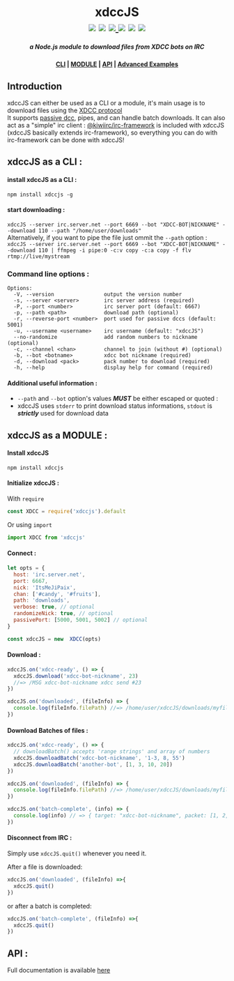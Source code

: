 <h1 align="center">xdccJS<br><a href="https://travis-ci.com/github/JiPaix/xdccJS"><img src="https://travis-ci.com/JiPaix/xdccJS.svg?branch=master"/></a> <a href="https://www.codefactor.io/repository/github/jipaix/xdccjs"><img src="https://www.codefactor.io/repository/github/jipaix/xdccjs/badge" /></a>  <a href="https://deepscan.io/dashboard#view=project&tid=8945&pid=11179&bid=163106"><img src="https://deepscan.io/api/teams/8945/projects/11179/branches/163106/badge/grade.svg"/> <a href="https://www.npmjs.com/package/xdccjs"><img src='https://img.shields.io/npm/dt/xdccjs'/></a> <a href="https://snyk.io/test/github/JiPaix/xdccJS?targetFile=package.json"><img src="https://snyk.io/test/github/JiPaix/xdccJS/badge.svg?targetFile=package.json" data-canonical-src="https://snyk.io/test/github/JiPaix/xdccJS?targetFile=package.json" style="max-width:100%;"></a> <a href="https://discord.gg/HhhqdUd"><img src='https://img.shields.io/discord/706018150520717403'/></a></h1>
<h5 align="center">a Node.js module to download files from XDCC bots on IRC</h5>

<h4 align="center"><a href="#xdccjs-as-a-cli-">CLI</a> | <a href="#xdccjs-as-a-module-">MODULE</a> | <a href="https://jipaix.github.io/xdccJS/classes/xdcc.html">API</a> | <a href="https://github.com/JiPaix/xdccJS/tree/master/examples/">Advanced Examples</a></h4>


## Introduction
xdccJS can either be used as a CLI or a module, it's main usage is to download files using the <a href="https://en.wikipedia.org/wiki/XDCC">XDCC protocol</a>  
It supports <a href="https://en.wikipedia.org/wiki/Direct_Client-to-Client#Passive_DCC">passive dcc</a>, pipes, and can handle batch downloads. It can also act as a "simple" irc client : <a href="https://github.com/kiwiirc/irc-framework">@kiwiirc/irc-framework</a> is included with xdccJS (xdccJS basically extends irc-framework), so everything you can do with irc-framework can be done with xdccJS!

## xdccJS as a CLI :
#### install xdccJS as a CLI :  
`npm install xdccjs -g`  
#### start downloading :  
`xdccJS --server irc.server.net --port 6669 --bot "XDCC-BOT|NICKNAME" --download 110 --path "/home/user/downloads"`  
Alternatively, if you want to pipe the file just ommit the `--path` option  :  
`xdccJS --server irc.server.net --port 6669 --bot "XDCC-BOT|NICKNAME" --download 110 | ffmpeg -i pipe:0 -c:v copy -c:a copy -f flv rtmp://live/mystream `
### Command line options :
```
Options:
  -V, --version                output the version number
  -s, --server <server>        irc server address (required)
  -P, --port <number>          irc server port (default: 6667)
  -p, --path <path>            download path (optional)
  -r, --reverse-port <number>  port used for passive dccs (default: 5001)
  -u, --username <username>    irc username (default: "xdccJS")
  --no-randomize               add random numbers to nickname (optional)
  -c, --channel <chan>         channel to join (without #) (optional)
  -b, --bot <botname>          xdcc bot nickname (required)
  -d, --download <pack>        pack number to download (required)
  -h, --help                   display help for command (required)
```
#### Additional useful information :
- `--path` and `--bot` option's values ***MUST*** be either escaped or quoted :  
- xdccJS uses `stderr` to print download status informations, `stdout` is ***strictly*** used for download data 

## xdccJS as a MODULE :
#### Install xdccJS
`npm install xdccjs`
#### Initialize xdccJS :
With `require`
```js
const XDCC = require('xdccjs').default
```
Or using `import`
```js
import XDCC from 'xdccjs'
```
#### Connect :
```js
let opts = {
  host: 'irc.server.net',
  port: 6667,
  nick: 'ItsMeJiPaix',
  chan: ['#candy', '#fruits'],
  path: 'downloads',
  verbose: true, // optional
  randomizeNick: true, // optional
  passivePort: [5000, 5001, 5002] // optional
}

const xdccJS = new  XDCC(opts)
```
#### Download :

```js
xdccJS.on('xdcc-ready', () => {
  xdccJS.download('xdcc-bot-nickname', 23)
  //=> /MSG xdcc-bot-nickname xdcc send #23
})

xdccJS.on('downloaded', (fileInfo) => {
  console.log(fileInfo.filePath) //=> /home/user/xdccJS/downloads/myfile.pdf
})
```
#### Download Batches of files :

```js
xdccJS.on('xdcc-ready', () => {
  // downloadBatch() accepts 'range strings' and array of numbers
  xdccJS.downloadBatch('xdcc-bot-nickname', '1-3, 8, 55')
  xdccJS.downloadBatch('another-bot', [1, 3, 10, 20])
})

xdccJS.on('downloaded', (fileInfo) => {
  console.log(fileInfo.filePath) //=> /home/user/xdccJS/downloads/myfile.pdf
})

xdccJS.on('batch-complete', (info) => {
  console.log(info) // => { target: "xdcc-bot-nickname", packet: [1, 2, 3, 8, 55] }
})
```
#### Disconnect from IRC :

Simply use `xdccJS.quit()` whenever you need it.

After a file is downloaded:
```js
xdccJS.on('downloaded', (fileInfo) =>{
  xdccJS.quit()
})
```
or after a batch is completed:
```js
xdccJS.on('batch-complete', (fileInfo) =>{
  xdccJS.quit()
})
```

## API :
Full documentation is available <a href="https://jipaix.github.io/xdccJS/classes/xdcc.html">here</a>